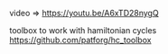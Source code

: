 video => https://youtu.be/A6xTD28nygQ

toolbox to work with hamiltonian cycles
https://github.com/patforg/hc_toolbox
